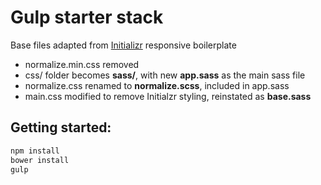 # Gulp starter stack

Base files adapted from [Initializr](http://www.initializr.com/) responsive boilerplate
* normalize.min.css removed
* css/ folder becomes **sass/**, with new **app.sass** as the main sass file
* normalize.css renamed to **normalize.scss**, included in app.sass
* main.css modified to remove Initialzr styling, reinstated as **base.sass**

## Getting started:

```bash
npm install
bower install
gulp
```